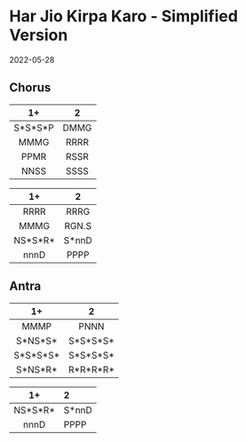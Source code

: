 # Har Jio Kirpa Karo - Simplified Version

2022-05-28

## Chorus

1+ | 2
:-: | :-:
S\*S\*S\*P | DMMG
MMMG | RRRR
PPMR | RSSR
NNSS | SSSS

1+ | 2
:-: | :-:
RRRR | RRRG
MMMG | RGN.S
NS\*S\*R\* | S\*nnD
nnnD | PPPP

## Antra

1+ | 2
:-: | :-:
MMMP | PNNN
S\*NS\*S\* | S\*S\*S\*S\*
S\*S\*S\*S\* | S\*S\*S\*S\*
S\*NS\*R\* | R\*R\*R\*R\*

1+ | 2
:-: | :-
NS\*S\*R\* | S\*nnD
nnnD | PPPP

